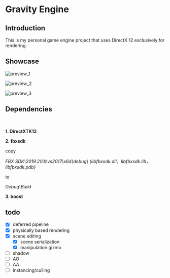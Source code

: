 # Gravity Engine

## Introduction


This is my personal game engine project that
uses DirectX 12 exclusively for rendering.


## Showcase

![preview_1](https://github.com/MrySwk/GravityEngine/blob/master/screenshot/preview_1.png)

![preview_2](https://github.com/MrySwk/GravityEngine/blob/master/screenshot/preview_2.png)

![preview_3](https://github.com/MrySwk/GravityEngine/blob/master/screenshot/preview_3.gif)

## Dependencies

<br>

**1. DirectXTK12**

**2. fbxsdk**


copy

*FBX SDK\2019.2\lib\vs2017\x64\debug\ {libfbxsdk.dll，libfbxsdk.lib，libfbxsdk.pdb}*

to

*Debug\Build*

**3. boost**

## todo
- [x] deferred pipeline
- [x] physically based rendering
- [x] scene editing
  - [x] scene serialization
  - [x] manipulation gizmo
- [ ] shadow
- [ ] AO
- [ ] AA
- [ ] instancing/culling
